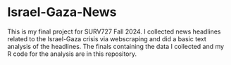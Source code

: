 # Israel-Gaza-News

This is my final project for SURV727 Fall 2024. I collected news headlines related to the Israel-Gaza crisis via webscraping and did a basic text analysis of the headlines. The finals containing the data I collected and my R code for the analysis are in this repository.
